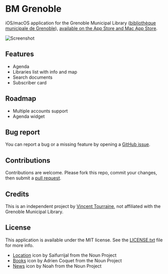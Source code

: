 # BM Grenoble

iOS/macOS application for the Grenoble Municipal Library ([bibliothèque municipale de Grenoble](https://www.bm-grenoble.fr)), [available on the App Store and Mac App Store](https://apps.apple.com/app/grenoble-municipal-library/id1483022528?l=en).

![Screenshot](https://www.vtourraine.net/blog/img/2019/bibliotheque-grenoble/bm-grenoble.png)

## Features

- Agenda
- Libraries list with info and map
- Search documents
- Subscriber card

## Roadmap

- Multiple accounts support
- Agenda widget

## Bug report

You can report a bug or a missing feature by opening a [GitHub issue](https://github.com/vtourraine/bm-grenoble-ios/issues).

## Contributions

Contributions are welcome. Please fork this repo, commit your changes, then submit a [pull request](https://github.com/vtourraine/bm-grenoble-ios/pulls).

## Credits

This is an independent project by [Vincent Tourraine](https://www.vtourraine.net), not affiliated with the Grenoble Municipal Library.

## License

This application is available under the MIT license. See the [LICENSE.txt](./LICENSE.txt) file for more info.

- [Location](https://thenounproject.com/term/location/2945011) icon by Saifurrijal from the Noun Project
- [Books](https://thenounproject.com/term/books/1864286) icon by Adrien Coquet from the Noun Project
- [News](https://thenounproject.com/term/news/1318539) icon by Noah from the Noun Project
